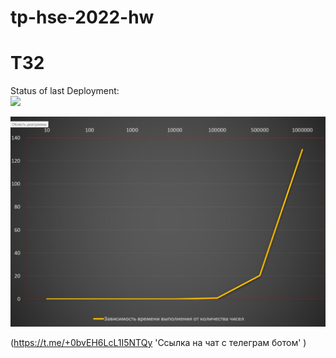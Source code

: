 # tp-hse-2022-hw

# TЗ2

Status of last Deployment:
<br>
<img src="https://github.com/AndreyStartup/tp-hse-2022-hw/actions/workflows/github_actions.yml/badge.svg"></br>

![](graphic_time.jpg)


(https://t.me/+0bvEH6LcL1I5NTQy 'Ссылка на чат с телеграм ботом' )